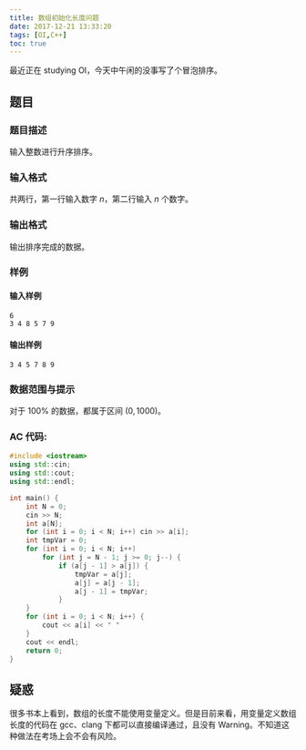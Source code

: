 ```yaml
---
title: 数组初始化长度问题
date: 2017-12-21 13:33:20
tags: [OI,C++]
toc: true
---
```

最近正在 studying OI，今天中午闲的没事写了个冒泡排序。

## 题目
### 题目描述
输入整数进行升序排序。
### 输入格式
共两行，第一行输入数字 $n$，第二行输入 $n$ 个数字。
### 输出格式
输出排序完成的数据。
### 样例
#### 输入样例
```
6
3 4 8 5 7 9
```
#### 输出样例
```
3 4 5 7 8 9
```
### 数据范围与提示
对于 $100\%$ 的数据，都属于区间 $(0,1000)$。

### AC 代码:
```C++
#include <iostream>
using std::cin;
using std::cout;
using std::endl;

int main() {
    int N = 0;
    cin >> N;
    int a[N];
    for (int i = 0; i < N; i++) cin >> a[i];
    int tmpVar = 0;
    for (int i = 0; i < N; i++)
        for (int j = N - 1; j >= 0; j--) {
            if (a[j - 1] > a[j]) {
                tmpVar = a[j];
                a[j] = a[j - 1];
                a[j - 1] = tmpVar;
            }
    }
    for (int i = 0; i < N; i++) {
        cout << a[i] << " "
    }
    cout << endl;
    return 0;
}
```

## 疑惑
很多书本上看到，数组的长度不能使用变量定义。但是目前来看，用变量定义数组长度的代码在 gcc、clang 下都可以直接编译通过，且没有 Warning。不知道这种做法在考场上会不会有风险。